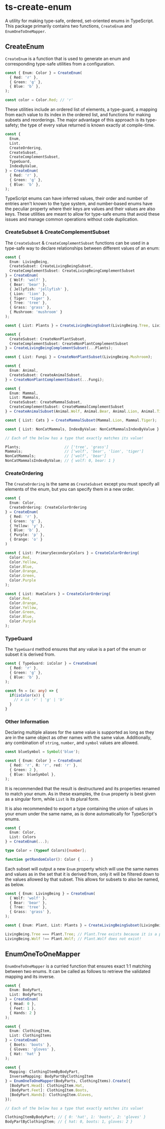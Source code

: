 # ts-create-enum
 A utility for making type-safe, ordered, set-oriented enums in TypeScript. This package primarily contains two functions, `CreateEnum` and `EnumOneToOneMapper`.

## CreateEnum

`CreateEnum` is a function that is used to generate an enum and corresponding type-safe utilities from a configuration.
```typescript
const { Enum: Color } = CreateEnum(
  { Red: 'r' },
  { Green: 'g' },
  { Blue: 'b' },
);

const color = Color.Red; // 'r'
```

These utilities include an ordered list of elements, a type-guard, a mapping from each value to its index in the ordered list, and functions for making subsets and reorderings. The major advantage of this approach is its type-safety; the type of every value returned is known exactly at compile-time.
```typescript
const {
  Enum,
  List,
  CreateOrdering,
  CreateSubset,
  CreateComplementSubset,
  TypeGuard,
  IndexByValue,
} = CreateEnum(
  { Red: 'r' },
  { Green: 'g' },
  { Blue: 'b' },
);
```
TypeScript enums can have inferred values, their order and number of entries aren't known to the type system, and number-based enums have the peculiar property where their keys are values and their values are also keys. These utilities are meant to allow for type-safe enums that avoid these issues and manage common operations without code duplication.

### CreateSubset & CreateComplementSubset

The `CreateSubset` & `CreateComplementSubset` functions can be used in a type-safe way to declare relationships between different values of an enum:
```typescript
const {
  Enum: LivingBeing,
  CreateSubset: CreateLivingBeingSubset,
  CreateComplementSubset: CreateLivingBeingComplementSubset
} = CreateEnum(
  { Wolf: 'wolf' },
  { Bear: 'bear' },
  { Jellyfish: 'jellyfish' },
  { Lion: 'lion' },
  { Tiger: 'tiger' },
  { Tree: 'tree' },
  { Grass: 'grass' },
  { Mushroom: 'mushroom' }
);

const { List: Plants } = CreateLivingBeingSubset(LivingBeing.Tree, LivingBeing.Grass);

const {
  CreateSubset: CreateNonPlantSubset,
  CreateComplementSubset: CreateNonPlantComplementSubset
} = CreateLivingBeingComplementSubset(...Plants);

const { List: Fungi } = CreateNonPlantSubset(LivingBeing.Mushroom);

const {
  Enum: Animal,
  CreateSubset: CreateAnimalSubset,
} = CreateNonPlantComplementSubset(...Fungi);

const {
  Enum: Mammal,
  List: Mammals,
  CreateSubset: CreateMammalSubset,
  CreateComplementSubset: CreateMammalComplementSubset
} = CreateAnimalSubset(Animal.Wolf, Animal.Bear, Animal.Lion, Animal.Tiger);

const { List: Cats } = CreateMammalSubset(Mammal.Lion, Mammal.Tiger);

const { List: NonCatMammals, IndexByValue: NonCatMammalsIndexByValue } = CreateMammalComplementSubset(...Cats);

// Each of the below has a type that exactly matches its value!

Plants;                    // ['tree', 'grass']
Mammals;                   // ['wolf', 'bear', 'lion', 'tiger']
NonCatMammals;             // ['wolf', 'bear']
NonCatMammalsIndexByValue; // { wolf: 0, bear: 1 }
```

### CreateOrdering

The `CreateOrdering` is the same as `CreateSubset` except you must specify all elements of the enum, but you can specify them in a new order.
```typescript
const {
  Enum: Color,
  CreateOrdering: CreateColorOrdering
} = CreateEnum(
  { Red: 'r' },
  { Green: 'g' },
  { Yellow: 'y' },
  { Blue: 'b' },
  { Purple: 'p' },
  { Orange: 'o' }
)

const { List: PrimarySecondaryColors } = CreateColorOrdering(
  Color.Red,
  Color.Yellow,
  Color.Blue,
  Color.Orange,
  Color.Green,
  Color.Purple
);

const { List: HueColors } = CreateColorOrdering(
  Color.Red,
  Color.Orange,
  Color.Yellow,
  Color.Green,
  Color.Blue,
  Color.Purple
);
```

### TypeGuard
The `TypeGuard` method ensures that any value is a part of the enum or subset it is derived from.
```typescript
const { TypeGuard: isColor } = CreateEnum(
  { Red: 'r' },
  { Green: 'g' },
  { Blue: 'b' },
);

const fn = (x: any) => {
  if(isColor(x)) {
    // x is 'r' | 'g' | 'b'
  }
}
```

### Other Information
Declaring multiple aliases for the same value is supported as long as they are in the same object as other names with the same value. Additionally, any combination of `string`, `number`, and `symbol` values are allowed.
```typescript
const blueSymbol = Symbol('blue');

const { Enum: Color } = CreateEnum(
  { Red: 'r', R: 'r', red: 'r' },
  { Green: 2 },
  { Blue: blueSymbol },
);
```
It is recommended that the result is destructured and its properties renamed to match your enum. As in these examples, the `Enum` property is best given as a singular form, while `List` is its plural form.

It is also recommended to export a type containing the union of values in your enum under the same name, as is done automatically for TypeScript's enums.
```typescript
const {
  Enum: Color,
  List: Colors
} = CreateEnum(...);

type Color = (typeof Colors)[number];

function getRandomColor(): Color { ... }
```
Each subset will output a new `Enum` property which will use the same names and values as in the set that it is derived from, only it will be filtered down to the values allowed by that subset. This allows for subsets to also be named, as below.
```typescript
const { Enum: LivingBeing } = CreateEnum(
  { Wolf: 'wolf' },
  { Bear: 'bear' },
  { Tree: 'tree' },
  { Grass: 'grass' },
);

const { Enum: Plant, List: Plants } = CreateLivingBeingSubset(LivingBeing.Tree, LivingBeing.Grass);

LivingBeing.Tree === Plant.Tree; // Plant.Tree exists because it is a part of the Plant subset
LivingBeing.Wolf !== Plant.Wolf; // Plant.Wolf does not exist!
```

## EnumOneToOneMapper

`EnumOneToOneMapper` is a curried function that ensures exact 1:1 matching between two enums. It can be called as follows to retrieve the validated mapping and its inverse.
```typescript
const {
  Enum: BodyPart,
  List: BodyParts
} = CreateEnum(
  { Head: 0 },
  { Feet: 1 },
  { Hands: 2 }
);

const {
  Enum: ClothingItem,
  List: ClothingItems
} = CreateEnum(
  { Boots: 'boots' },
  { Gloves: 'gloves' },
  { Hat: 'hat' }
);

const {
  Mapping: ClothingItemByBodyPart,
  InverseMapping: BodyPartByClothingItem
} = EnumOneToOneMapper(BodyParts, ClothingItems).Create({
  [BodyPart.Head]: ClothingItem.Hat,
  [BodyPart.Feet]: ClothingItem.Boots,
  [BodyPart.Hands]: ClothingItem.Gloves,
});

// Each of the below has a type that exactly matches its value!

ClothingItemByBodyPart; // { 0: 'hat', 1: 'boots', 2: 'gloves' }
BodyPartByClothingItem; // { hat: 0, boots: 1, gloves: 2 }
```